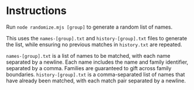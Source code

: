 # Instructions

Run `node randomize.mjs [group]` to generate a random list of names.

This uses the `names-[group].txt` and `history-[group].txt` files to generate the list, while ensuring no previous matches in `history.txt` are repeated.

`names-[group].txt` is a list of names to be matched, with each name separated by a newline. Each name includes the name and family identifier, separated by a comma. Families are guaranteed to gift across family boundaries.
`history-[group].txt` is a comma-separated list of names that have already been matched, with each match pair separated by a newline.
